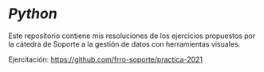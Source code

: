 # <em>Python</em>

Este repositorio contiene mis resoluciones de los ejercicios propuestos por la cátedra de Soporte a la gestión de datos con herramientas visuales.

Ejercitación: https://github.com/frro-soporte/practica-2021
